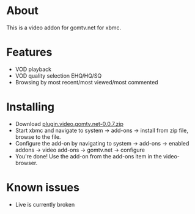 
About
====================
This is a video addon for gomtv.net for xbmc.

Features
====================
* VOD playback
* VOD quality selection EHQ/HQ/SQ
* Browsing by most recent/most viewed/most commented

Installing
====================
* Download [plugin.video.gomtv.net-0.0.7.zip](https://bitbucket.org/medlefsen/plugin.video.gomtv.net/downloads/plugin.video.gomtv.net-0.0.7.zip)
* Start xbmc and navigate to system -> add-ons -> install from zip file, browse to the file.
* Configure the add-on by navigating to system -> add-ons -> enabled addons -> video add-ons -> gomtv.net -> configure
* You're done! Use the add-on from the add-ons item in the video-browser.

Known issues
====================
* Live is currently broken
